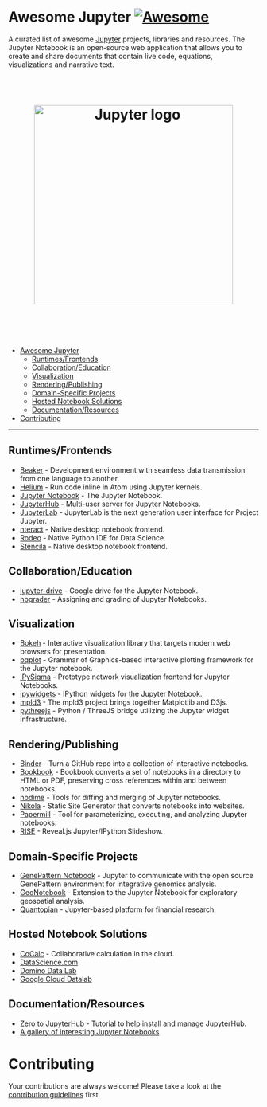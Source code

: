 # Awesome Jupyter [![Awesome](https://cdn.rawgit.com/sindresorhus/awesome/d7305f38d29fed78fa85652e3a63e154dd8e8829/media/badge.svg)](https://github.com/sindresorhus/awesome)

A curated list of awesome [Jupyter](http://jupyter.org/) projects, libraries and resources. The Jupyter Notebook is an open-source web application that allows you to create and share documents that contain live code, equations, visualizations and narrative text.

<h1 align="center" style="border-bottom: 0px;">
	<br>
	<img width="400" src="https://raw.githubusercontent.com/adebar/awesome-jupyter/master/logo.png" alt="Jupyter logo">
	<br>
  <br>
</h1>
<br>

- [Awesome Jupyter](#awesome-jupyter)
    - [Runtimes/Frontends](#runtimesfrontends)
    - [Collaboration/Education](#collaborationeducation)
    - [Visualization](#visualization)
    - [Rendering/Publishing](#renderingpublishing)
    - [Domain-Specific Projects](#domain-specific-projects)
    - [Hosted Notebook Solutions](#hosted-notebook-solutions)
    - [Documentation/Resources](#documentationresources)
- [Contributing](#contributing)

- - -

## Runtimes/Frontends

* [Beaker](http://beakernotebook.com/) - Development environment with seamless data transmission from one language to another.
* [Helium](https://github.com/nteract/hydrogen) - Run code inline in Atom using Jupyter kernels.
* [Jupyter Notebook](https://github.com/jupyter/notebook) - The Jupyter Notebook.
* [JupyterHub](https://github.com/jupyterhub/jupyterhub) - Multi-user server for Jupyter Notebooks.
* [JupyterLab](https://github.com/jupyterlab/jupyterlab) - JupyterLab is the next generation user interface for Project Jupyter.
* [nteract](https://github.com/nteract/nteract) - Native desktop notebook frontend.
* [Rodeo](https://www.yhat.com/products/rodeo) - Native Python IDE for Data Science.
* [Stencila](https://github.com/stencila/stencila) - Native desktop notebook frontend.

## Collaboration/Education

* [jupyter-drive](https://github.com/jupyter/jupyter-drive) - Google drive for the Jupyter Notebook.
* [nbgrader](https://github.com/jupyter/nbgrader) - Assigning and grading of Jupyter Notebooks.

## Visualization

* [Bokeh](https://bokeh.pydata.org/en/latest/) - Interactive visualization library that targets modern web browsers for presentation.
* [bqplot](https://github.com/bloomberg/bqplot) - Grammar of Graphics-based interactive plotting framework for the Jupyter notebook.
* [IPySigma](https://github.com/bsnacks000/IPySigma-Demo) - Prototype network visualization frontend for Jupyter Notebooks.
* [ipywidgets](https://github.com/jupyter-widgets/ipywidgets) - IPython widgets for the Jupyter Notebook.
* [mpld3](http://mpld3.github.io/) - The mpld3 project brings together Matplotlib and D3js.
* [pythreejs](https://github.com/jovyan/pythreejs) - Python / ThreeJS bridge utilizing the Jupyter widget infrastructure.

## Rendering/Publishing

* [Binder](http://mybinder.org/) - Turn a GitHub repo into a collection of interactive notebooks.
* [Bookbook](https://github.com/takluyver/bookbook) - Bookbook converts a set of notebooks in a directory to HTML or PDF, preserving cross references within and between notebooks.
* [nbdime](https://github.com/jupyter/nbdime) - Tools for diffing and merging of Jupyter notebooks.
* [Nikola](https://getnikola.com/) - Static Site Generator that converts notebooks into websites.
* [Papermill](https://github.com/nteract/papermill) - Tool for parameterizing, executing, and analyzing Jupyter notebooks.
* [RISE](https://github.com/damianavila/RISE) - Reveal.js Jupyter/IPython Slideshow.

## Domain-Specific Projects

* [GenePattern Notebook](http://genepattern-notebook.org/) - Jupyter to communicate with the open source GenePattern environment for integrative genomics analysis.
* [GeoNotebook](https://github.com/OpenGeoscience/geonotebook) - Extension to the Jupyter Notebook for exploratory geospatial analysis.
* [Quantopian](https://www.quantopian.com/notebooks/survey) - Jupyter-based platform for financial research.

## Hosted Notebook Solutions

* [CoCalc](https://cocalc.com/) - Collaborative calculation in the cloud.
* [DataScience.com](https://www.datascience.com/)
* [Domino Data Lab](https://www.dominodatalab.com/)
* [Google Cloud Datalab](https://cloud.google.com/datalab/)

## Documentation/Resources

* [Zero to JupyterHub](http://zero-to-jupyterhub.readthedocs.io/en/latest/) - Tutorial to help install and manage JupyterHub.
* [A gallery of interesting Jupyter Notebooks](https://github.com/jupyter/jupyter/wiki/A-gallery-of-interesting-Jupyter-Notebooks)

# Contributing

Your contributions are always welcome! Please take a look at the [contribution guidelines](https://github.com/adebar/awesome-jupyter/blob/master/CONTRIBUTING.md) first.
